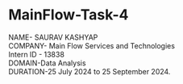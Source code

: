 # MainFlow-Task-4
NAME- SAURAV KASHYAP  
COMPANY- Main Flow Services and Technologies     
Intern ID - 13838  
DOMAIN-Data Analysis     
DURATION-25 July 2024 to 25 September 2024.

